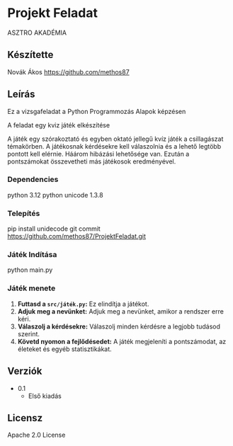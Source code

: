 # Projekt Feladat

ASZTRO AKADÉMIA

## Készítette

Novák Ákos
https://github.com/methos87

## Leírás

Ez a vizsgafeladat a Python Programmozás Alapok képzésen

A feladat egy kviz játék elkészítése

A játék egy szórakoztató és egyben oktató jellegű kvíz játék a csillagászat témakörben. 
A játékosnak kérdésekre kell válaszolnia és a lehető legtöbb pontott kell elérnie. Háárom hibázási lehetősége van.
Ezután a pontszámokat összevetheti más játékosok eredményével.


### Dependencies

python 3.12
python unicode 1.3.8

### Telepítés

pip install unidecode
git commit https://github.com/methos87/ProjektFeladat.git


### Játék Indítása

python main.py

### Játék menete

1.  **Futtasd a `src/játék.py`:** Ez elindítja a játékot.
2.  **Adjuk meg a nevünket:** Adjuk meg a nevünket, amikor a rendszer erre kéri.
3.  **Válaszolj a kérdésekre:** Válaszolj minden kérdésre a legjobb tudásod szerint.
4.  **Követd nyomon a fejlődésedet:** A játék megjeleníti a pontszámodat, az életeket és egyéb statisztikákat.

## Verziók

* 0.1
    * Első kiadás

## Licensz

Apache 2.0 License
